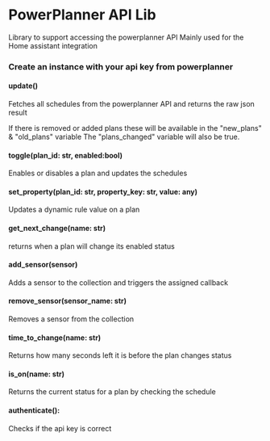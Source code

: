 # PowerPlanner API Lib
Library to support accessing the powerplanner API
Mainly used for the Home assistant integration

### Create an instance with your api key from powerplanner

#### update()
Fetches all schedules from the powerplanner API and returns the raw json result

If there is removed or added plans these will be available in the "new_plans" & "old_plans" variable
The "plans_changed" variable will also be true.

#### toggle(plan_id: str, enabled:bool)
Enables or disables a plan and updates the schedules

#### set_property(plan_id: str, property_key: str, value: any)
Updates a dynamic rule value on a plan

#### get_next_change(name: str)
returns when a plan will change its enabled status

#### add_sensor(sensor)
Adds a sensor to the collection and triggers the assigned callback

#### remove_sensor(sensor_name: str)
Removes a sensor from the collection

#### time_to_change(name: str)
Returns how many seconds left it is before the plan changes status

#### is_on(name: str)
Returns the current status for a plan by checking the schedule

#### authenticate():
Checks if the api key is correct
